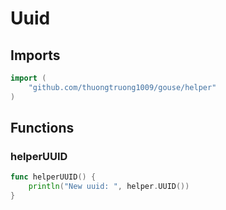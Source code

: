 # Uuid

## Imports

```go
import (
	"github.com/thuongtruong1009/gouse/helper")
```
## Functions


### helperUUID

```go
func helperUUID() {
	println("New uuid: ", helper.UUID())
}```
